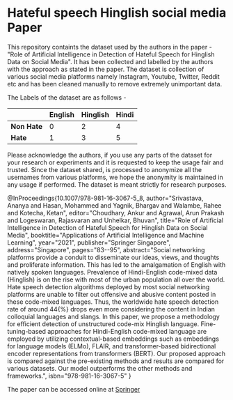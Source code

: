 # Hateful speech Hinglish social media Paper
This repository containts the dataset used by the authors in the paper - "Role of Artificial Intelligence in Detection of Hateful Speech for Hinglish Data on Social Media". It has been collected and labelled by the authors with the approach as stated in the paper. The dataset is collection of various social media platforms namely Instagram, Youtube, Twitter, Reddit etc and has been cleaned manually to remove extremely unimportant data. 


The Labels of the dataset are as follows -

|  | English | Hinglish | Hindi |
|--|--|--|--|
| **Non Hate** | 0 | 2 | 4 |
| **Hate** | 1 | 3 | 5 |

Please acknowledge the authors, if you use any parts of the dataset for your research or experiments and it is requested to keep the usage fair and trusted. Since the dataset shared, is processed to anonymize all the usernames from various platforms, we hope the anonymity is maintained in any usage if performed. The dataset is meant strictly for research purposes.

@InProceedings{10.1007/978-981-16-3067-5_8,
author="Srivastava, Ananya
and Hasan, Mohammed
and Yagnik, Bhargav
and Walambe, Rahee
and Kotecha, Ketan",
editor="Choudhary, Ankur
and Agrawal, Arun Prakash
and Logeswaran, Rajasvaran
and Unhelkar, Bhuvan",
title="Role of Artificial Intelligence in Detection of Hateful Speech for Hinglish Data on Social Media",
booktitle="Applications of Artificial Intelligence and Machine Learning",
year="2021",
publisher="Springer Singapore",
address="Singapore",
pages="83--95",
abstract="Social networking platforms provide a conduit to disseminate our ideas, views, and thoughts and proliferate information. This has led to the amalgamation of English with natively spoken languages. Prevalence of Hindi-English code-mixed data (Hinglish) is on the rise with most of the urban population all over the world. Hate speech detection algorithms deployed by most social networking platforms are unable to filter out offensive and abusive content posted in these code-mixed languages. Thus, the worldwide hate speech detection rate of around 44{\%} drops even more considering the content in Indian colloquial languages and slangs. In this paper, we propose a methodology for efficient detection of unstructured code-mix Hinglish language. Fine-tuning-based approaches for Hindi-English code-mixed language are employed by utilizing contextual-based embeddings such as embeddings for language models (ELMo), FLAIR, and transformer-based bidirectional encoder representations from transformers (BERT). Our proposed approach is compared against the pre-existing methods and results are compared for various datasets. Our model outperforms the other methods and frameworks.",
isbn="978-981-16-3067-5"
}

The paper can be accessed online at [Springer](https://link.springer.com/chapter/10.1007/978-981-16-3067-5_8)


